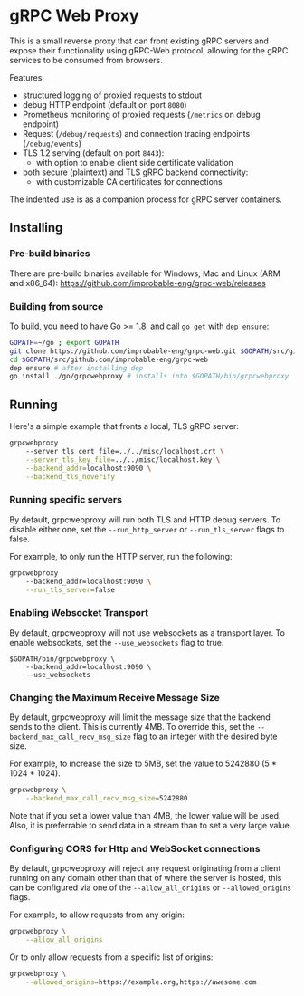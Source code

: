 # gRPC Web Proxy

This is a small reverse proxy that can front existing gRPC servers and expose their functionality using gRPC-Web
protocol, allowing for the gRPC services to be consumed from browsers.

Features:
 * structured logging of proxied requests to stdout
 * debug HTTP endpoint (default on port `8080`)
 * Prometheus monitoring of proxied requests (`/metrics` on debug endpoint)
 * Request (`/debug/requests`) and connection tracing endpoints (`/debug/events`)
 * TLS 1.2 serving (default on port `8443`):
   * with option to enable client side certificate validation
 * both secure (plaintext) and TLS gRPC backend connectivity:
   * with customizable CA certificates for connections

The indented use is as a companion process for gRPC server containers.

## Installing

### Pre-build binaries

There are pre-build binaries available for Windows, Mac and Linux (ARM and x86_64):
https://github.com/improbable-eng/grpc-web/releases

### Building from source

To build, you need to have Go >= 1.8, and call `go get` with `dep ensure`:

```sh
GOPATH=~/go ; export GOPATH
git clone https://github.com/improbable-eng/grpc-web.git $GOPATH/src/github.com/improbable-eng/grpc-web
cd $GOPATH/src/github.com/improbable-eng/grpc-web
dep ensure # after installing dep
go install ./go/grpcwebproxy # installs into $GOPATH/bin/grpcwebproxy
```

## Running

Here's a simple example that fronts a local, TLS gRPC server:

```sh
grpcwebproxy
    --server_tls_cert_file=../../misc/localhost.crt \
    --server_tls_key_file=../../misc/localhost.key \
    --backend_addr=localhost:9090 \
    --backend_tls_noverify
```

### Running specific servers

By default, grpcwebproxy will run both TLS and HTTP debug servers. To disable either one, set the `--run_http_server` or `--run_tls_server` flags to false.

For example, to only run the HTTP server, run the following:

```sh
grpcwebproxy
    --backend_addr=localhost:9090 \
    --run_tls_server=false
```

### Enabling Websocket Transport

By default, grpcwebproxy will not use websockets as a transport layer. To enable websockets, set the `--use_websockets` flag to true.

```
$GOPATH/bin/grpcwebproxy \
    --backend_addr=localhost:9090 \
    --use_websockets
```

### Changing the Maximum Receive Message Size

By default, grpcwebproxy will limit the message size that the backend sends to the client. This is currently 4MB.
To override this, set the `--backend_max_call_recv_msg_size` flag to an integer with the desired byte size.

For example, to increase the size to 5MB, set the value to 5242880 (5 * 1024 * 1024).

```bash
grpcwebproxy \
    --backend_max_call_recv_msg_size=5242880
```

Note that if you set a lower value than 4MB, the lower value will be used. Also, it is preferrable to send data in a stream than to set a very large value.

### Configuring CORS for Http and WebSocket connections

By default, grpcwebproxy will reject any request originating from a client running on any domain other than that of where the server is hosted, this can be configured via one of the `--allow_all_origins` or `--allowed_origins` flags.

For example, to allow requests from any origin:

```bash
grpcwebproxy \
    --allow_all_origins
```

Or to only allow requests from a specific list of origins:

```bash
grpcwebproxy \
    --allowed_origins=https://example.org,https://awesome.com
```
